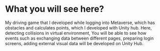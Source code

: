 # What you will see here?

My driving game that I developed while logging into Metaverse, which has obstacles and calculates points, which I developed with Unity hub. Here, detecting collisions in virtual environment,
You will be able to see how events such as exchanging data between different pages, preparing login screens, adding external visual data will be developed on Unity Hub.
